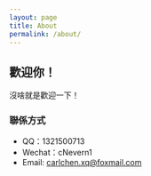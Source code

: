 ```yaml
---
layout: page
title: About
permalink: /about/
---
```


## 歡迎你！

沒啥就是歡迎一下！
### 聯係方式
+ QQ：1321500713
+ Wechat：cNevern1
+ Email: <carlchen.xq@foxmail.com>
